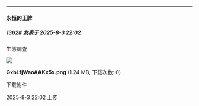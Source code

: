﻿
*****

####  永恒的王牌  
##### 1362#       发表于 2025-8-3 22:02

生態調査

<img src="https://img.stage1st.com/forum/202508/03/220229eudn99p2l9hzg292.png" referrerpolicy="no-referrer">

<strong>GxbLfjWaoAAKx5x.png</strong> (1.24 MB, 下载次数: 0)

下载附件

2025-8-3 22:02 上传

